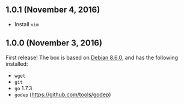 ## 1.0.1 (November 4, 2016)

- Install `vim`

## 1.0.0 (November 3, 2016)

First release! The box is based on [Debian 8.6.0](http://cdimage.debian.org/cdimage/release/8.6.0/amd64/iso-cd/debian-8.6.0-amd64-netinst.iso), and has the following installed:

- `wget`
- `git`
- `go` 1.7.3
- `godep` (https://github.com/tools/godep)
